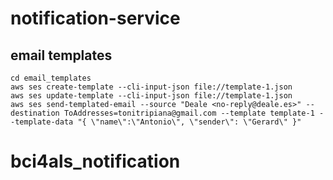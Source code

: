 # notification-service

## email templates

```
cd email_templates
aws ses create-template --cli-input-json file://template-1.json
aws ses update-template --cli-input-json file://template-1.json
aws ses send-templated-email --source "Deale <no-reply@deale.es>" --destination ToAddresses=tonitripiana@gmail.com --template template-1 --template-data "{ \"name\":\"Antonio\", \"sender\": \"Gerard\" }"
```
# bci4als_notification
